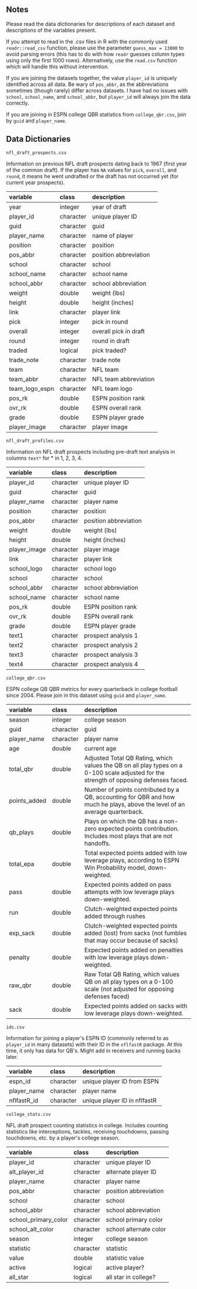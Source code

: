 
## Notes

Please read the data dictionaries for descriptions of each dataset and descriptions of the variables present.

If you attempt to read in the .csv files in R with the commonly used `readr::read_csv` function, please use the parameter `guess_max = 13000` to avoid parsing errors (this has to do with how `readr` guesses column types using only the first 1000 rows). Alternatively, use the `read.csv` function which will handle this without intervention.

If you are joining the datasets together, the value `player_id` is uniquely identified across all data. Be wary of `pos_abbr`, as the abbreviations sometimes (though rarely) differ across datasets. I have had no issues with `school`, `school_name`, and `school_abbr`, but `player_id` will always join the data correctly.

If you are joining in ESPN college QBR statistics from `college_qbr.csv`, join by `guid` and `player_name`.

## Data Dictionaries

`nfl_draft_prospects.csv`

Information on previous NFL draft prospects dating back to 1967 (first year of the common draft). If the player has `NA` values for `pick`, `overall`, and `round`, it means he went undrafted or the draft has not occurred yet (for current year prospects).

|variable       |class     |description              |
|:--------------|:---------|:------------------------|
|year           |integer   |year of draft            |
|player_id      |character |unique player ID         |
|guid           |character |guid                     |
|player_name    |character |name of player           |
|position       |character |position                 |
|pos_abbr       |character |position abbreviation    |
|school         |character |school                   |
|school_name    |character |school name              |
|school_abbr    |character |school abbreviation      |
|weight         |double    |weight (lbs)             |
|height         |double    |height (inches)          |
|link           |character |player link              |
|pick           |integer   |pick in round            |
|overall        |integer   |overall pick in draft    |
|round          |integer   |round in draft           |
|traded         |logical   |pick traded?             |
|trade_note     |character |trade note               |
|team           |character |NFL team                 |
|team_abbr      |character |NFL team abbreviation    |
|team_logo_espn |character |NFL team logo            |
|pos_rk         |double    |ESPN position rank       |
|ovr_rk         |double    |ESPN overall rank        |
|grade          |double    |ESPN player grade        |
|player_image   |character |player image             |

`nfl_draft_profiles.csv`

Information on NFL draft prospects including pre-draft text analysis in columns `text*` for * in 1, 2, 3, 4.

|variable     |class     |description  
|:------------|:---------|:--------------------------|
|player_id    |character |unique player ID           |
|guid         |character |guid                       |
|player_name  |character |player name                |
|position     |character |position                   |
|pos_abbr     |character |position abbreviation      |
|weight       |double    |weight (lbs)               |
|height       |double    |height (inches)            |
|player_image |character |player image               |
|link         |character |player link                |
|school_logo  |character |school logo                |
|school       |character |school                     |
|school_abbr  |character |school abbreviation        |
|school_name  |character |school name                |
|pos_rk       |double    |ESPN position rank         |
|ovr_rk       |double    |ESPN overall rank          |
|grade        |double    |ESPN player grade          |
|text1        |character |prospect analysis 1        |
|text2        |character |prospect analysis 2        |
|text3        |character |prospect analysis 3        |
|text4        |character |prospect analysis 4        |

`college_qbr.csv`

ESPN college QB QBR metrics for every quarterback in college football since 2004. Please join in this dataset using `guid` and `player_name`.

|variable     |class     |description                                                                                                                            |
|:------------|:---------|:--------------------------------------------------------------------------------------------------------------------------------------|
|season       |integer   |college season                                                                                                                         |
|guid         |character |guid                                                                                                                                   |
|player_name  |character |player name                                                                                                                            |
|age          |double    |current age                                                                                                                            |
|total_qbr    |double    |Adjusted Total QB Rating, which values the QB on all play types on a 0-100 scale adjusted for the strength of opposing defenses faced. |
|points_added |double    |Number of points contributed by a QB, accounting for QBR and how much he plays, above the level of an average quarterback.             |
|qb_plays     |double    |Plays on which the QB has a non-zero expected points contribution. Includes most plays that are not handoffs.                          |
|total_epa    |double    |Total expected points added with low leverage plays, according to ESPN Win Probability model, down-weighted.                           |
|pass         |double    |Expected points added on pass attempts with low leverage plays down-weighted.                                                          |
|run          |double    |Clutch-weighted expected points added through rushes                                                                                   |
|exp_sack     |double    |Clutch-weighted expected points added (lost) from sacks (not fumbles that may occur because of sacks)                                  |
|penalty      |double    |Expected points added on penalties with low leverage plays down-weighted.                                                              |
|raw_qbr      |double    |Raw Total QB Rating, which values QB on all play types on a 0-100 scale (not adjusted for opposing defenses faced)                     |
|sack         |double    |Expected points added on sacks with low leverage plays down-weighted.                                                                  |

`ids.csv`

Information for joining a player's ESPN ID (commonly referred to as `player_id` in many datasets) with their ID in the `nflfastR` package. At this time, it only has data for QB's. Might add in receivers and running backs later.

|variable             |class     |description                  |
|:--------------------|:---------|:----------------------------|
|espn_id              |character |unique player ID from ESPN   |
|player_name          |character |player name                  |
|nflfastR_id          |character |unique player ID in nflfastR |

`college_stats.csv`

NFL draft prospect counting statistics in college. Includes counting statistics like interceptions, tackles, receiving touchdowns, passing touchdowns, etc. by a player's college season.

|variable             |class     |description                |
|:--------------------|:---------|:--------------------------|
|player_id            |character |unique player ID           |
|alt_player_id        |character |alternate player ID        |
|player_name          |character |player name                |
|pos_abbr             |character |position abbreviation      |
|school               |character |school                     |
|school_abbr          |character |school abbreviation        |
|school_primary_color |character |school primary color       |
|school_alt_color     |character |school alternate color     |
|season               |integer   |college season             |
|statistic            |character |statistic                  |
|value                |double    |statistic value            |
|active               |logical   |active player?             |
|all_star             |logical   |all star in college?       |
